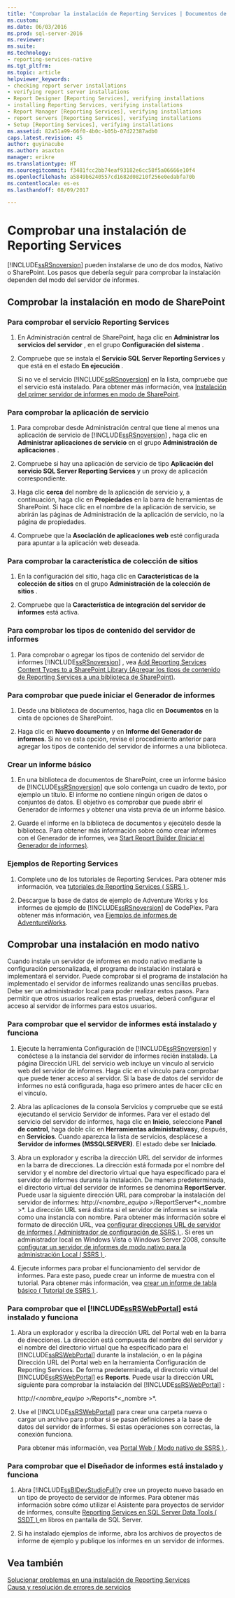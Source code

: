 ```yaml
---
title: "Comprobar la instalación de Reporting Services | Documentos de Microsoft"
ms.custom: 
ms.date: 06/03/2016
ms.prod: sql-server-2016
ms.reviewer: 
ms.suite: 
ms.technology:
- reporting-services-native
ms.tgt_pltfrm: 
ms.topic: article
helpviewer_keywords:
- checking report server installations
- verifying report server installations
- Report Designer [Reporting Services], verifying installations
- installing Reporting Services, verifying installations
- Report Manager [Reporting Services], verifying installations
- report servers [Reporting Services], verifying installations
- Setup [Reporting Services], verifying installations
ms.assetid: 82a51a99-66f0-4b0c-b05b-07d22387adb0
caps.latest.revision: 45
author: guyinacube
ms.author: asaxton
manager: erikre
ms.translationtype: HT
ms.sourcegitcommit: f3481fcc2bb74eaf93182e6cc58f5a06666e10f4
ms.openlocfilehash: a5849b6240557cd1682d08210f256e0edabfa70b
ms.contentlocale: es-es
ms.lasthandoff: 08/09/2017

---
```

# <a name="verify-a-reporting-services-installation"></a>Comprobar una instalación de Reporting Services
  [!INCLUDE[ssRSnoversion](../../includes/ssrsnoversion-md.md)] pueden instalarse de uno de dos modos, Nativo o SharePoint. Los pasos que debería seguir para comprobar la instalación dependen del modo del servidor de informes.  
  
##  <a name="bkmk_sharepointmode"></a> Comprobar la instalación en modo de SharePoint  
  
### <a name="to-verify-the-reporting-services-service"></a>Para comprobar el servicio Reporting Services  
  
1.  En Administración central de SharePoint, haga clic en **Administrar los servicios del servidor** , en el grupo **Configuración del sistema** .  
  
2.  Compruebe que se instala el **Servicio SQL Server Reporting Services** y que está en el estado **En ejecución** .  
  
     Si no ve el servicio [!INCLUDE[ssRSnoversion](../../includes/ssrsnoversion-md.md)] en la lista, compruebe que el servicio está instalado. Para obtener más información, vea [Instalación del primer servidor de informes en modo de SharePoint](http://msdn.microsoft.com/en-us/b29d0f45-0068-4c84-bd7e-5b8a9cd1b538).  
  
### <a name="to-verify-the-service-application"></a>Para comprobar la aplicación de servicio  
  
1.  Para comprobar desde Administración central que tiene al menos una aplicación de servicio de [!INCLUDE[ssRSnoversion](../../includes/ssrsnoversion-md.md)] , haga clic en **Administrar aplicaciones de servicio** en el grupo **Administración de aplicaciones** .  
  
2.  Compruebe si hay una aplicación de servicio de tipo **Aplicación del servicio SQL Server Reporting Services** y un proxy de aplicación correspondiente.  
  
3.  Haga clic **cerca** del nombre de la aplicación de servicio y, a continuación, haga clic en **Propiedades** en la barra de herramientas de SharePoint.  Si hace clic en el nombre de la aplicación de servicio, se abrirán las páginas de Administración de la aplicación de servicio, no la página de propiedades.  
  
4.  Compruebe que la **Asociación de aplicaciones web** esté configurada para apuntar a la aplicación web deseada.  
  
### <a name="to-verify-the-site-collection-feature"></a>Para comprobar la característica de colección de sitios  
  
1.  En la configuración del sitio, haga clic en **Características de la colección de sitios** en el grupo **Administración de la colección de sitios** .  
  
2.  Compruebe que la **Característica de integración del servidor de informes** está activa.  
  
### <a name="to-verify-reporting-server-content-types"></a>Para comprobar los tipos de contenido del servidor de informes  
  
1.  Para comprobar o agregar los tipos de contenido del servidor de informes [!INCLUDE[ssRSnoversion](../../includes/ssrsnoversion-md.md)] , vea [Add Reporting Services Content Types to a SharePoint Library (Agregar los tipos de contenido de Reporting Services a una biblioteca de SharePoint)](../../reporting-services/report-server-sharepoint/add-reporting-services-content-types-to-a-sharepoint-library.md).  
  
### <a name="to-verify-you-can-launch-report-builder"></a>Para comprobar que puede iniciar el Generador de informes  
  
1.  Desde una biblioteca de documentos, haga clic en **Documentos** en la cinta de opciones de SharePoint.  
  
2.  Haga clic en **Nuevo documento** y en **Informe del Generador de informes**. Si no ve esta opción, revise el procedimiento anterior para agregar los tipos de contenido del servidor de informes a una biblioteca.  
  
### <a name="create-a-basic-report"></a>Crear un informe básico  
  
1.  En una biblioteca de documentos de SharePoint, cree un informe básico de [!INCLUDE[ssRSnoversion](../../includes/ssrsnoversion-md.md)] que solo contenga un cuadro de texto, por ejemplo un título. El informe no contiene ningún origen de datos o conjuntos de datos. El objetivo es comprobar que puede abrir el Generador de informes y obtener una vista previa de un informe básico.  
  
2.  Guarde el informe en la biblioteca de documentos y ejecútelo desde la biblioteca. Para obtener más información sobre cómo crear informes con el Generador de informes, vea [Start Report Builder (Iniciar el Generador de informes)](http://msdn.microsoft.com/en-us/8c8c7d2e-b315-418d-bf65-90e7685e4259).  
  
### <a name="reporting-services-samples"></a>Ejemplos de Reporting Services  
  
1.  Complete uno de los tutoriales de Reporting Services. Para obtener más información, vea [tutoriales de Reporting Services &#40; SSRS &#41; ](../../reporting-services/reporting-services-tutorials-ssrs.md).  
  
2.  Descargue la base de datos de ejemplo de Adventure Works y los informes de ejemplo de [!INCLUDE[ssRSnoversion](../../includes/ssrsnoversion-md.md)] de CodePlex. Para obtener más información, vea [Ejemplos de informes de AdventureWorks](https://msftrsprodsamples.codeplex.com/wikipage?title=SS2012!AdventureWorks2012%20Report%20Samples&referringTitle=Home).  
  
##  <a name="bkmk_nativemode"></a> Comprobar una instalación en modo nativo  
 Cuando instale un servidor de informes en modo nativo mediante la configuración personalizada, el programa de instalación instalará e implementará el servidor. Puede comprobar si el programa de instalación ha implementado el servidor de informes realizando unas sencillas pruebas. Debe ser un administrador local para poder realizar estos pasos. Para permitir que otros usuarios realicen estas pruebas, deberá configurar el acceso al servidor de informes para estos usuarios.  
  
### <a name="to-verify-that-the-report-server-is-installed-and-running"></a>Para comprobar que el servidor de informes está instalado y funciona  
  
1.  Ejecute la herramienta Configuración de [!INCLUDE[ssRSnoversion](../../includes/ssrsnoversion-md.md)] y conéctese a la instancia del servidor de informes recién instalada. La página Dirección URL del servicio web incluye un vínculo al servicio web del servidor de informes. Haga clic en el vínculo para comprobar que puede tener acceso al servidor. Si la base de datos del servidor de informes no está configurada, haga eso primero antes de hacer clic en el vínculo.  
  
2.  Abra las aplicaciones de la consola Servicios y compruebe que se está ejecutando el servicio Servidor de informes. Para ver el estado del servicio del servidor de informes, haga clic en **Inicio**, seleccione **Panel de control**, haga doble clic en **Herramientas administrativas**y, después, en **Servicios**. Cuando aparezca la lista de servicios, desplácese a **Servidor de informes (MSSQLSERVER)**. El estado debe ser **Iniciado**.  
  
3.  Abra un explorador y escriba la dirección URL del servidor de informes en la barra de direcciones. La dirección está formada por el nombre del servidor y el nombre del directorio virtual que haya especificado para el servidor de informes durante la instalación. De manera predeterminada, el directorio virtual del servidor de informes se denomina **ReportServer**. Puede usar la siguiente dirección URL para comprobar la instalación del servidor de informes: http://*\<nombre_equipo >*/ReportServer*\<_nombre >*. La dirección URL será distinta si el servidor de informes se instala como una instancia con nombre. Para obtener más información sobre el formato de dirección URL, vea [configurar direcciones URL de servidor de informes &#40; Administrador de configuración de SSRS &#41; ](../../reporting-services/install-windows/configure-report-server-urls-ssrs-configuration-manager.md). Si eres un administrador local en Windows Vista o Windows Server 2008, consulte [configurar un servidor de informes de modo nativo para la administración Local &#40; SSRS &#41; ](../../reporting-services/report-server/configure-a-native-mode-report-server-for-local-administration-ssrs.md).  
  
4.  Ejecute informes para probar el funcionamiento del servidor de informes. Para este paso, puede crear un informe de muestra con el tutorial. Para obtener más información, vea [crear un informe de tabla básico &#40; Tutorial de SSRS &#41; ](../../reporting-services/create-a-basic-table-report-ssrs-tutorial.md).  
  
### <a name="to-verify-that-the-includessrswebportalincludesssrswebportalmd-is-installed-and-running"></a>Para comprobar que el [!INCLUDE[ssRSWebPortal](../../includes/ssrswebportal.md)] está instalado y funciona  
  
1.  Abra un explorador y escriba la dirección URL del Portal web en la barra de direcciones. La dirección está compuesta del nombre del servidor y el nombre del directorio virtual que ha especificado para el [!INCLUDE[ssRSWebPortal](../../includes/ssrswebportal.md)] durante la instalación, o en la página Dirección URL del Portal web en la herramienta Configuración de Reporting Services. De forma predeterminada, el directorio virtual del [!INCLUDE[ssRSWebPortal](../../includes/ssrswebportal.md)] es **Reports**. Puede usar la dirección URL siguiente para comprobar la instalación del [!INCLUDE[ssRSWebPortal](../../includes/ssrswebportal.md)] :  
  
     http://*\<nombre_equipo >*/Reports*\<_nombre >*.  
  
2.  Use el [!INCLUDE[ssRSWebPortal](../../includes/ssrswebportal.md)] para crear una carpeta nueva o cargar un archivo para probar si se pasan definiciones a la base de datos del servidor de informes. Si estas operaciones son correctas, la conexión funciona.  
  
     Para obtener más información, vea [Portal Web &#40; Modo nativo de SSRS &#41; ](http://msdn.microsoft.com/en-us/7349e626-6ed5-4d21-b05f-cf042ad9ad70).  
  
### <a name="to-verify-that-report-designer-is-installed-and-running"></a>Para comprobar que el Diseñador de informes está instalado y funciona  
  
1.  Abra [!INCLUDE[ssBIDevStudioFull](../../includes/ssbidevstudiofull-md.md)]y cree un proyecto nuevo basado en un tipo de proyecto de servidor de informes. Para obtener más información sobre cómo utilizar el Asistente para proyectos de servidor de informes, consulte [Reporting Services en SQL Server Data Tools &#40; SSDT &#41; ](../../reporting-services/tools/reporting-services-in-sql-server-data-tools-ssdt.md) en libros en pantalla de SQL Server.  
  
2.  Si ha instalado ejemplos de informe, abra los archivos de proyectos de informe de ejemplo y publique los informes en un servidor de informes.  
  
## <a name="see-also"></a>Vea también  
 [Solucionar problemas en una instalación de Reporting Services](../../reporting-services/install-windows/troubleshoot-a-reporting-services-installation.md)   
 [Causa y resolución de errores de servicios](../../reporting-services/troubleshooting/cause-and-resolution-of-reporting-services-errors.md)  
  
  

